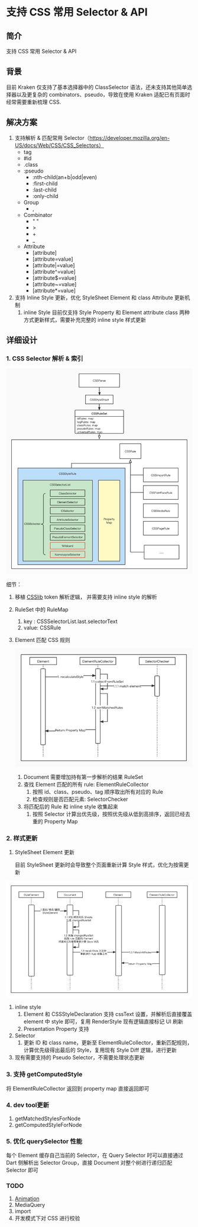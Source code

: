 # 支持 CSS 常用 Selector & API

## 简介

支持 CSS 常用 Selector & API

## 背景

目前 Kraken 仅支持了基本选择器中的 ClassSelector 语法，还未支持其他简单选择器以及更复杂的 combinators、pseudo，导致在使用 Kraken 适配已有页面时经常需要重新梳理 CSS.

## 解决方案

1. 支持解析 & 匹配常用 Selector（https://developer.mozilla.org/en-US/docs/Web/CSS/CSS_Selectors）
    - tag
    - #id
    - .class
    - :pseudo
        - :nth-child(an+b|odd|even)
        - :first-child
        - :last-child
        - :only-child
    - Group
        - ,
    - Combinator
        - " "
        - \>
        - \+
        - _
    - Attribute
        - [attribute]
        - [attribute=value]
        - [attribute|=value]
        - [attribute^=value]
        - [attribute$=value]
        - [attribute~=value]
        - [attribute*=value]
2. 支持 Inline Style 更新，优化 StyleSheet Element 和 class Attribute 更新机制
    1. inline Style 目前仅支持 Style Property 和 Element attribute class 两种方式更新样式，需要补充完整的 inline style 样式更新

## 详细设计

### 1. CSS Selector 解析 & 索引

![CSS 解析.jpg](image/parse.jpg)

 细节：

1. 移植 [CSSlib](https://github.com/dart-lang/csslib) token 解析逻辑， 并需要支持 inline style 的解析
2. RuleSet 中的 RuleMap 
    1. key : CSSSelectorList.last.selectorText
    2. value: CSSRule
3. Element 匹配 CSS 规则
    
    ![CSS_match.jpg](image/match.jpg)
    
    1. Document 需要增加持有第一步解析的结果 RuleSet
    2. 查找 Element 匹配的所有 rule: ElementRuleCollector
        1. 按照 id、class、pseudo、tag 顺序取出所有对应的 Rule
        2. 检查规则是否匹配元素: SelectorChecker
    3. 将匹配后的 Rule 和 inline style 收集起来
        1. 按照 Selector 计算出优先级，按照优先级从低到高排序，返回已经去重的 Property Map

### 2. 样式更新

1. StyleSheet Element 更新
    
    目前 StyleSheet 更新时会导致整个页面重新计算 Style 样式，优化为按需更新
    

![StyleSheet.png](image/StyleSheet.png)

1. inline style
    1. Element 和 CSSStyleDeclaration 支持 cssText 设置，并解析后直接覆盖 element 中 style 即可，复用 RenderStyle 现有逻辑直接标记 UI 刷新
    2. Presentation Property 支持
2. Selector
    1. 更新 ID 和 class name，更新至 ElementRuleCollector，重新匹配规则，计算优先级得出最后的 Style，复用现有 Style Diff 逻辑，进行更新
3. 现有需要支持的 Pseudo Selector，不需要处理状态更新

### 3. 支持 getComputedStyle

将 ElementRuleCollector 返回到 property map 直接返回即可

### 4. dev tool更新

1. getMatchedStylesForNode
2. getComputedStyleForNode

### 5. 优化 querySelector 性能

每个 Element 缓存自己当前的 Selector，在 Query Selector 时可以直接通过 Dart 侧解析出 Selector Group，直接 Document 对整个树进行递归匹配 Selector 即可

### TODO

1. [Animation]([https://developer.mozilla.org/en-US/docs/Web/CSS/CSS_Animations/Using_CSS_animations](https://developer.mozilla.org/en-US/docs/Web/CSS/CSS_Animations/Using_CSS_animations))
2. MediaQuery
3. import
4. 开发模式下对 CSS 进行校验